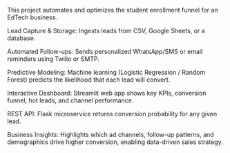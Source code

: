 This project automates and optimizes the student enrollment funnel for an EdTech business.

Lead Capture & Storage: Ingests leads from CSV, Google Sheets, or a database.

Automated Follow-ups: Sends personalized WhatsApp/SMS or email reminders using Twilio or SMTP.

Predictive Modeling: Machine learning (Logistic Regression / Random Forest) predicts the likelihood that each lead will convert.

Interactive Dashboard: Streamlit web app shows key KPIs, conversion funnel, hot leads, and channel performance.

REST API: Flask microservice returns conversion probability for any given lead.

Business Insights: Highlights which ad channels, follow-up patterns, and demographics drive higher conversion, enabling data-driven sales strategy.
